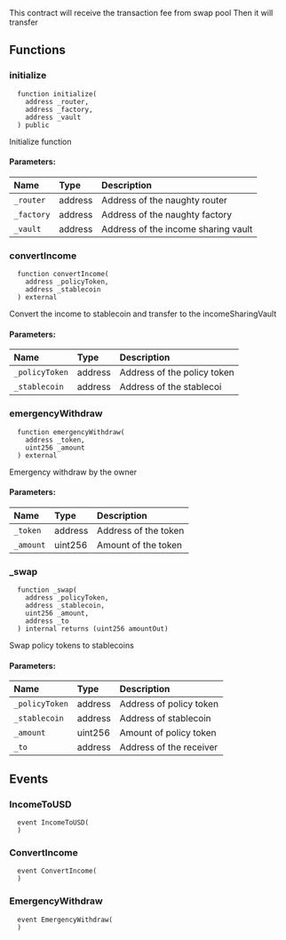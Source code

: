 
This contract will receive the transaction fee from swap pool
     Then it will transfer

## Functions
### initialize
```solidity
  function initialize(
    address _router,
    address _factory,
    address _vault
  ) public
```
Initialize function


#### Parameters:
| Name | Type | Description                                                          |
| :--- | :--- | :------------------------------------------------------------------- |
|`_router` | address | Address of the naughty router
|`_factory` | address | Address of the naughty factory
|`_vault` | address | Address of the income sharing vault

### convertIncome
```solidity
  function convertIncome(
    address _policyToken,
    address _stablecoin
  ) external
```
Convert the income to stablecoin and transfer to the incomeSharingVault


#### Parameters:
| Name | Type | Description                                                          |
| :--- | :--- | :------------------------------------------------------------------- |
|`_policyToken` | address | Address of the policy token
|`_stablecoin` | address | Address of the stablecoi

### emergencyWithdraw
```solidity
  function emergencyWithdraw(
    address _token,
    uint256 _amount
  ) external
```
Emergency withdraw by the owner


#### Parameters:
| Name | Type | Description                                                          |
| :--- | :--- | :------------------------------------------------------------------- |
|`_token` | address | Address of the token
|`_amount` | uint256 | Amount of the token

### _swap
```solidity
  function _swap(
    address _policyToken,
    address _stablecoin,
    uint256 _amount,
    address _to
  ) internal returns (uint256 amountOut)
```
Swap policy tokens to stablecoins


#### Parameters:
| Name | Type | Description                                                          |
| :--- | :--- | :------------------------------------------------------------------- |
|`_policyToken` | address | Address of policy token
|`_stablecoin` | address | Address of stablecoin
|`_amount` | uint256 | Amount of policy token
|`_to` | address | Address of the receiver

## Events
### IncomeToUSD
```solidity
  event IncomeToUSD(
  )
```



### ConvertIncome
```solidity
  event ConvertIncome(
  )
```



### EmergencyWithdraw
```solidity
  event EmergencyWithdraw(
  )
```



